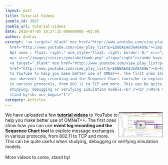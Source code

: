 ```yaml
---
layout: post
title: Tutorial Videos
joomla_id: 3667
joomla_url: tutorial-videos
date: 2010-07-05 10:27:35.000000000 +02:00
author: Andras
excerpt: '<a target="_blank" mce_href="http://www.youtube.com/view_play_list?p=EDBBAEA836A0A89E"
  href="http://www.youtube.com/view_play_list?p=EDBBAEA836A0A89E"><img style="border:
  0pt none ; float: right;" mce_style="float: right; border: 0;" src="/images/stories/youtubethumb.png"
  mce_src="/images/stories/youtubethumb.png" align="right"></a>We have uploaded a few
  <a target="_blank" mce_href="http://www.youtube.com/view_play_list?p=EDBBAEA836A0A89E"
  href="http://www.youtube.com/view_play_list?p=EDBBAEA836A0A89E"><b>tutorial videos</b></a>
  to YouTube to help you make better use of OMNeT++. The first ones show how you can
  use <b>event log recording and the Sequence Chart tool</b> to explore message exchanges
  in various protocols, from 802.11 to TCP and more. This can be quite useful when
  studying, debugging or verifying simulation models.<br /><br />More videos to come,
  stand by!<br mce_bogus="1">'
category: Articles
---
```

<a target="_blank" mce_href="http://www.youtube.com/view_play_list?p=EDBBAEA836A0A89E" href="http://www.youtube.com/view_play_list?p=EDBBAEA836A0A89E"><img style="border: 0pt none ; float: right;" mce_style="float: right; border: 0;" src="/images/stories/youtubethumb.png" mce_src="/images/stories/youtubethumb.png" align="right"></a>We have uploaded a few <a target="_blank" mce_href="http://www.youtube.com/view_play_list?p=EDBBAEA836A0A89E" href="http://www.youtube.com/view_play_list?p=EDBBAEA836A0A89E"><b>tutorial videos</b></a> to YouTube to help you make better use of OMNeT++. The first ones show how you can use <b>event log recording and the Sequence Chart tool</b> to explore message exchanges in various protocols, from 802.11 to TCP and more. This can be quite useful when studying, debugging or verifying simulation models.<br /><br />More videos to come, stand by!<br mce_bogus="1">
